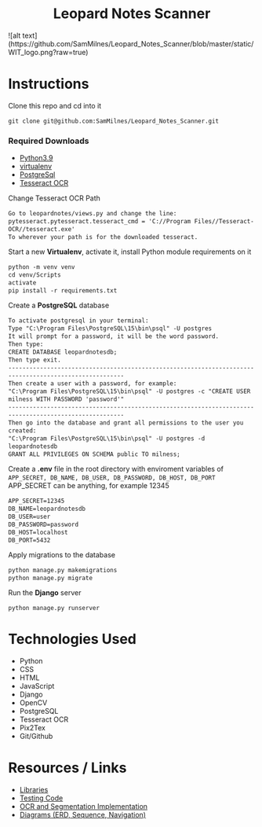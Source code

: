 <h1 align="center">Leopard Notes Scanner</h1>
![alt text](https://github.com/SamMilnes/Leopard_Notes_Scanner/blob/master/static/WIT_logo.png?raw=true)


# Instructions

Clone this repo and cd into it

```
git clone git@github.com:SamMilnes/Leopard_Notes_Scanner.git
```

### Required Downloads
- [Python3.9](https://www.python.org/downloads/release/python-390/)
- [virtualenv](https://pypi.org/project/virtualenv/)
- [PostgreSql](https://www.postgresql.org/download/)
- [Tesseract OCR](https://tesseract-ocr.github.io/tessdoc/Installation.html)


Change Tesseract OCR Path
```
Go to leopardnotes/views.py and change the line:
pytesseract.pytesseract.tesseract_cmd = 'C://Program Files//Tesseract-OCR//tesseract.exe'
To wherever your path is for the downloaded tesseract.
```


Start a new **Virtualenv**, activate it, install Python module requirements on it

```
python -m venv venv
cd venv/Scripts
activate
pip install -r requirements.txt
```  
Create a **PostgreSQL** database

```
To activate postgresql in your terminal:
Type "C:\Program Files\PostgreSQL\15\bin\psql" -U postgres
It will prompt for a password, it will be the word password.
Then type:
CREATE DATABASE leopardnotesdb;
Then type exit.
-------------------------------------------------------------------------------------------------------
Then create a user with a password, for example:
"C:\Program Files\PostgreSQL\15\bin\psql" -U postgres -c "CREATE USER milness WITH PASSWORD 'password'"
-------------------------------------------------------------------------------------------------------
Then go into the database and grant all permissions to the user you created: 
"C:\Program Files\PostgreSQL\15\bin\psql" -U postgres -d leopardnotesdb
GRANT ALL PRIVILEGES ON SCHEMA public TO milness;
```

Create a **.env** file in the root directory with enviroment variables of `APP_SECRET, DB_NAME, DB_USER, DB_PASSWORD, DB_HOST, DB_PORT`
APP_SECRET can be anything, for example 12345

```
APP_SECRET=12345
DB_NAME=leopardnotesdb
DB_USER=user
DB_PASSWORD=password
DB_HOST=localhost
DB_PORT=5432
``` 

Apply migrations to the database

```
python manage.py makemigrations
python manage.py migrate 
```
Run the **Django** server 

```
python manage.py runserver
```  

# Technologies Used
- Python
- CSS
- HTML
- JavaScript
- Django
- OpenCV
- PostgreSQL
- Tesseract OCR
- Pix2Tex
- Git/Github

# Resources / Links
- [Libraries](https://github.com/SamMilnes/Leopard_Notes_Scanner/blob/master/requirements.txt)
- [Testing Code](https://github.com/SamMilnes/Leopard_Notes_Scanner/tree/master/Testing)
- [OCR and Segmentation Implementation](https://github.com/SamMilnes/Leopard_Notes_Scanner/blob/master/leopardnotes/views.py)
- [Diagrams (ERD, Sequence, Navigation)](https://github.com/SamMilnes/Leopard_Notes_Scanner/tree/master/Diagrams)

